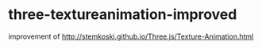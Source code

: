# three-textureanimation-improved
improvement of http://stemkoski.github.io/Three.js/Texture-Animation.html

